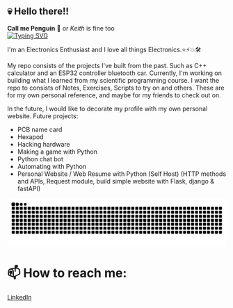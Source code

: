 ## 💀 Hello there!!

**Call me Penguin** 🐧
 or *Keith* is fine too <br>
[![Typing SVG](https://readme-typing-svg.demolab.com?font=ubuntu&weight=500&duration=3000&pause=1000&color=0F40F7&background=00CFFF26&center=true&width=450&height=45&lines=My+name+is+Keith+Lim+%F0%9F%90%A7;My+main+language+is+Python+%F0%9F%90%8D;I+also+dabble+in+a+little+C%2B%2B)](https://git.io/typing-svg)
 
I'm an Electronics Enthusiast and I love all things Electronics.⭐️⚡️💥🛠️


My repo consists of the projects I've built from the past. Such as C++ calculator and an ESP32 controller bluetooth car.
Currently, I'm working on building what I learned from my scientific programming course. I want the repo to consists of Notes, Exercises, Scripts to try on and others.
These are for my own personal reference, and maybe for my friends to check out on.

In the future,  I would like to decorate my profile with my own personal website.
Future projects:
- PCB name card
- Hexapod
- Hacking hardware
- Making a game with Python
- Python chat bot
- Automating with Python
- Personal Website / Web Resume with Python (Self Host)
  (HTTP methods and APIs, Request module, build simple website with Flask, django & fastAPI)

<picture>
  <source media="(prefers-color-scheme: dark)" srcset="https://raw.githubusercontent.com/bropenguin847/bropenguin847/output/github-contribution-grid-snake-dark.svg">
  <source media="(prefers-color-scheme: light)" srcset="https://raw.githubusercontent.com/bropenguin847/bropenguin847/output/github-contribution-grid-snake.svg">
  <img alt="github contribution grid snake animation" src="https://raw.githubusercontent.com/bropenguin847/bropenguin847/output/github-contribution-grid-snake.svg">
</picture>

# 📫 How to reach me:
[LinkedIn](linkedin.com/in/lim-yeow-sheng-18b275226)

<!--
**bropenguin847/bropenguin847** is a ✨ _special_ ✨ repository because its `README.md` (this file) appears on your GitHub profile.

Here are some ideas to get you started:

- 🔭 I’m currently working on ...
- 🌱 I’m currently learning ...
- 👯 I’m looking to collaborate on ...
- 🤔 I’m looking for help with ...
- 💬 Ask me about ...
- 📫 How to reach me: ...
- 😄 Pronouns: ...
- ⚡ Fun fact: ...
-->
